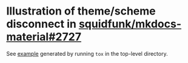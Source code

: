 # Illustration of theme/scheme disconnect in [squidfunk/mkdocs-material#2727](https://github.com/squidfunk/mkdocs-material/issues/2727)

See [example](https://posita.github.io/mkdocs-dark-bug/) generated by running `tox` in the top-level directory.
